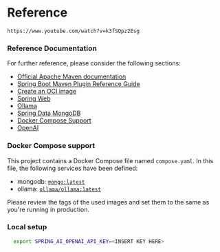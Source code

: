 # Reference

    https://www.youtube.com/watch?v=k3fSQpz2Esg

### Reference Documentation

For further reference, please consider the following sections:

* [Official Apache Maven documentation](https://maven.apache.org/guides/index.html)
* [Spring Boot Maven Plugin Reference Guide](https://docs.spring.io/spring-boot/3.4.2/maven-plugin)
* [Create an OCI image](https://docs.spring.io/spring-boot/3.4.2/maven-plugin/build-image.html)
* [Spring Web](https://docs.spring.io/spring-boot/3.4.2/reference/web/servlet.html)
* [Ollama](https://docs.spring.io/spring-ai/reference/api/chat/ollama-chat.html)
* [Spring Data MongoDB](https://docs.spring.io/spring-boot/3.4.2/reference/data/nosql.html#data.nosql.mongodb)
* [Docker Compose Support](https://docs.spring.io/spring-boot/3.4.2/reference/features/dev-services.html#features.dev-services.docker-compose)
* [OpenAI](https://docs.spring.io/spring-ai/reference/api/chat/openai-chat.html)

### Docker Compose support

This project contains a Docker Compose file named `compose.yaml`.
In this file, the following services have been defined:

* mongodb: [`mongo:latest`](https://hub.docker.com/_/mongo)
* ollama: [`ollama/ollama:latest`](https://hub.docker.com/r/ollama/ollama)

Please review the tags of the used images and set them to the same as you're running in production.

### Local setup

```bash
  export SPRING_AI_OPENAI_API_KEY=<INSERT KEY HERE>
```




